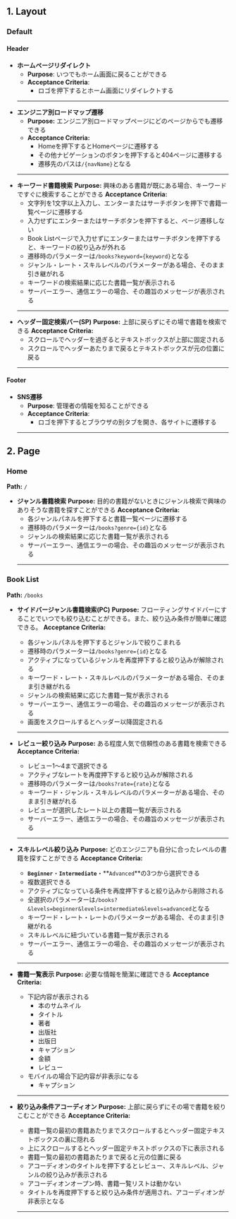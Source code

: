 ## 1. Layout
### Default
#### Header
- **ホームページリダイレクト**
  - **Purpose**: いつでもホーム画面に戻ることができる
  - **Acceptance Criteria**:
    - ロゴを押下するとホーム画面にリダイレクトする
  ---
- **エンジニア別ロードマップ遷移**
  - **Purpose:** エンジニア別ロードマップページにどのページからでも遷移できる
  - **Acceptance Criteria:**
    - Homeを押下するとHomeページに遷移する
    - その他ナビゲーションのボタンを押下すると404ページに遷移する
    - 遷移先のパスは`/{navName}`となる
  ---
- **キーワード書籍検索**
  **Purpose:** 興味のある書籍が既にある場合、キーワードですぐに検索することができる
  **Acceptance Criteria:**
  - 文字列を1文字以上入力し、エンターまたはサーチボタンを押下で書籍一覧ページに遷移する
  - 入力せずにエンターまたはサーチボタンを押下すると、ページ遷移しない
  - Book Listページで入力せずにエンターまたはサーチボタンを押下すると、キーワードの絞り込みが外れる
  - 遷移時のパラメーターは`/books?keyword={keyword}`となる
  - ジャンル・レート・スキルレベルのパラメーターがある場合、そのまま引き継がれる
  - キーワードの検索結果に応じた書籍一覧が表示される
  - サーバーエラー、通信エラーの場合、その趣旨のメッセージが表示される
  ---
- **ヘッダー固定検索バー(SP)**
  **Purpose:** 上部に戻らずにその場で書籍を検索できる
  **Acceptance Criteria:**
  - スクロールでヘッダーを過ぎるとテキストボックスが上部に固定される
  - スクロールでヘッダーあたりまで戻るとテキストボックスが元の位置に戻る
  ---
#### Footer
- **SNS遷移**
  - **Purpose**: 管理者の情報を知ることができる
  - **Acceptance Criteria**:
    - ロゴを押下するとブラウザの別タブを開き、各サイトに遷移する
  ---
## 2. Page
### Home
**Path:** `/`

- **ジャンル書籍検索**
**Purpose:** 目的の書籍がないときにジャンル検索で興味のありそうな書籍を探すことができる
**Acceptance Criteria:**
  - 各ジャンルパネルを押下すると書籍一覧ページに遷移する
  - 遷移時のパラメーターは`/books?genre={id}`となる
  - ジャンルの検索結果に応じた書籍一覧が表示される
  - サーバーエラー、通信エラーの場合、その趣旨のメッセージが表示される
  ---
### Book List
**Path:** `/books`

- **サイドバージャンル書籍検索(PC)**
**Purpose:** フローティングサイドバーにすることでいつでも絞り込むことができる。また、絞り込み条件が簡単に確認できる。
**Acceptance Criteria:**
  - 各ジャンルパネルを押下するとジャンルで絞りこまれる
  - 遷移時のパラメーターは`/books?genre={id}`となる
  - アクティブになっているジャンルを再度押下すると絞り込みが解除される
  - キーワード・レート・スキルレベルのパラメーターがある場合、そのまま引き継がれる
  - ジャンルの検索結果に応じた書籍一覧が表示される
  - サーバーエラー、通信エラーの場合、その趣旨のメッセージが表示される
  - 画面をスクロールするとヘッダー以降固定される
  ---
- **レビュー絞り込み**
**Purpose:** ある程度人気で信頼性のある書籍を検索できる
**Acceptance Criteria:**
  - レビュー1～4まで選択できる
  - アクティブなレートを再度押下すると絞り込みが解除される
  - 遷移時のパラメーターは`/books?rate={rate}`となる
  - キーワード・ジャンル・スキルレベルのパラメーターがある場合、そのまま引き継がれる
  - レビューが選択したレート以上の書籍一覧が表示される
  - サーバーエラー、通信エラーの場合、その趣旨のメッセージが表示される
  ---
- **スキルレベル絞り込み**
**Purpose:** どのエンジニアも自分に合ったレベルの書籍を探すことができる
**Acceptance Criteria:**
  - **`Beginner`**・**`Intermediate`**・**`Advanced`**の3つから選択できる
  - 複数選択できる
  - アクティブになっている条件を再度押下すると絞り込みから削除される
  - 全選択のパラメーターは`/books?&levels=beginner&levels=intermediate&levels=advanced`となる
  - キーワード・レート・レートのパラメーターがある場合、そのまま引き継がれる
  - スキルレベルに紐づいている書籍一覧が表示される
  - サーバーエラー、通信エラーの場合、その趣旨のメッセージが表示される
  ---
- **書籍一覧表示**
**Purpose:** 必要な情報を簡潔に確認できる
**Acceptance Criteria:**
  - 下記内容が表示される
    - 本のサムネイル
    - タイトル
    - 著者
    - 出版社
    - 出版日
    - キャプション
    - 金額
    - レビュー
  - モバイルの場合下記内容が非表示になる
    - キャプション

  ---
- **絞り込み条件アコーディオン**
**Purpose:** 上部に戻らずにその場で書籍を絞りこむことができる
**Acceptance Criteria:**
  - 書籍一覧の最初の書籍あたりまでスクロールするとヘッダー固定テキストボックスの裏に隠れる
  - 上にスクロールするとヘッダー固定テキストボックスの下に表示される
  - 書籍一覧の最初の書籍あたりまで戻ると元の位置に戻る
  - アコーディオンのタイトルを押下するとレビュー、スキルレベル、ジャンルの絞り込みが表示される
  - アコーディオンオープン時、書籍一覧リストは動かない
  - タイトルを再度押下すると絞り込み条件が適用され、アコーディオンが非表示となる
  ---